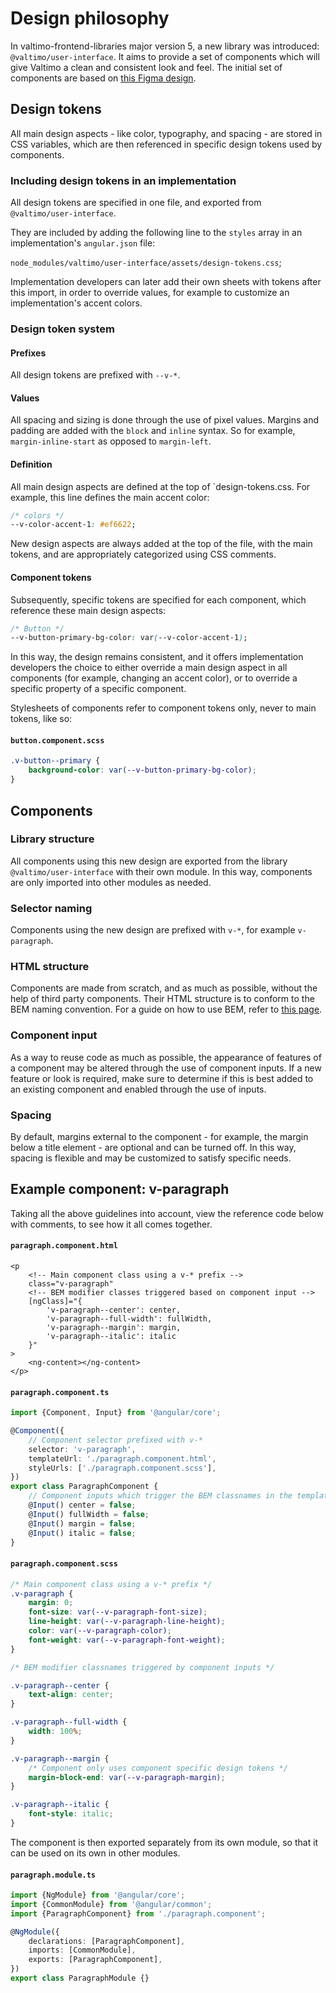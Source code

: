 # Design philosophy

In valtimo-frontend-libraries major version 5, a new library was introduced: `@valtimo/user-interface`.
It aims to provide a set of components which will give Valtimo a clean and consistent look and feel.
The initial set of components are based on [this Figma design](https://www.figma.com/file/Tl6wqdvPDTBi1LLofWxIiz/Valtimo-screens---nieuwe-opzet).

## Design tokens

All main design aspects - like color, typography, and spacing - are stored in CSS variables, which are then referenced
in specific design tokens used by components.

### Including design tokens in an implementation

All design tokens are specified in one file, and exported from `@valtimo/user-interface`.

They are included by adding the following line to the `styles` array in an implementation's `angular.json` file:

`node_modules/valtimo/user-interface/assets/design-tokens.css`;

Implementation developers can later add their own sheets with tokens after this import, in order to override values,
for example to customize an implementation's accent colors.

### Design token system

#### Prefixes

All design tokens are prefixed with `--v-*`.

#### Values

All spacing and sizing is done through the use of pixel values. Margins and padding are added with the `block`
and `inline` syntax. So for example, `margin-inline-start` as opposed to `margin-left`.

#### Definition

All main design aspects are defined at the top of `design-tokens.css. For example, this line defines the main accent 
color:
````css
/* colors */
--v-color-accent-1: #ef6622;
````

New design aspects are always added at the top of the file, with the main tokens, and are appropriately categorized
using CSS comments.

#### Component tokens

Subsequently, specific tokens are specified for each component, which reference these main design aspects:

````css
/* Button */
--v-button-primary-bg-color: var(--v-color-accent-1);
````
In this way, the design remains consistent, and it offers implementation developers the choice to either override a main
design aspect in all components (for example, changing an accent color), or to override a specific property of a
specific component.

Stylesheets of components refer to component tokens only, never to main tokens, like so:

#### **`button.component.scss`**
````css
.v-button--primary {
    background-color: var(--v-button-primary-bg-color);
}
````

## Components

### Library structure

All components using this new design are exported from the library `@valtimo/user-interface` with their own module.
In this way, components are only imported into other modules as needed.

### Selector naming

Components using the new design are prefixed with `v-*`, for example `v-paragraph`.

### HTML structure

Components are made from scratch, and as much as possible, without the help of third party components. Their HTML 
structure  is to conform to the BEM naming convention. For a guide on how to use BEM, refer to [this page](http://getbem.com/naming/).

### Component input

As a way to reuse code as much as possible, the appearance of features of a component may be altered through the use of
component inputs. If a new feature or look is required, make sure to determine if this is best added to an existing
component and enabled through the use of inputs. 

### Spacing

By default, margins external to the component - for example, the margin below a title element - are optional and can be
turned off. In this way, spacing is flexible and may be customized to satisfy specific needs.

## Example component: v-paragraph

Taking all the above guidelines into account, view the reference code below with comments, to see how it all comes
together.

#### **`paragraph.component.html`**
````angular2html
<p
    <!-- Main component class using a v-* prefix -->
    class="v-paragraph"
    <!-- BEM modifier classes triggered based on component input -->
    [ngClass]="{
        'v-paragraph--center': center,
        'v-paragraph--full-width': fullWidth,
        'v-paragraph--margin': margin,
        'v-paragraph--italic': italic
    }"
>
    <ng-content></ng-content>
</p>
````

#### **`paragraph.component.ts`**
````typescript
import {Component, Input} from '@angular/core';

@Component({
    // Component selector prefixed with v-*
    selector: 'v-paragraph',
    templateUrl: './paragraph.component.html',
    styleUrls: ['./paragraph.component.scss'],
})
export class ParagraphComponent {
    // Component inputs which trigger the BEM classnames in the template
    @Input() center = false;
    @Input() fullWidth = false;
    @Input() margin = false;
    @Input() italic = false;
}
````

#### **`paragraph.component.scss`**
````scss
/* Main component class using a v-* prefix */
.v-paragraph {
    margin: 0;
    font-size: var(--v-paragraph-font-size);
    line-height: var(--v-paragraph-line-height);
    color: var(--v-paragraph-color);
    font-weight: var(--v-paragraph-font-weight);
}

/* BEM modifier classnames triggered by component inputs */

.v-paragraph--center {
    text-align: center;
}

.v-paragraph--full-width {
    width: 100%;
}

.v-paragraph--margin {
    /* Component only uses component specific design tokens */
    margin-block-end: var(--v-paragraph-margin);
}

.v-paragraph--italic {
    font-style: italic;
}
````

The component is then exported separately from its own module, so that it can be used on its own in other modules.

#### **`paragraph.module.ts`**
````typescript
import {NgModule} from '@angular/core';
import {CommonModule} from '@angular/common';
import {ParagraphComponent} from './paragraph.component';

@NgModule({
    declarations: [ParagraphComponent],
    imports: [CommonModule],
    exports: [ParagraphComponent],
})
export class ParagraphModule {}
````
